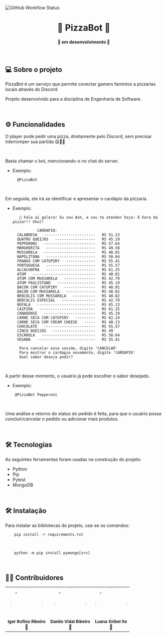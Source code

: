 ![GitHub Workflow Status](https://img.shields.io/github/workflow/status/dmax101/pizzabot/pizzaBot_test)

<h1 align="center"> 
	 🍕 PizzaBot 🍕  
</h1>

<h4 align="center">🚀 em desenvolvimento 🚀<h4>

<br>

## 💻 Sobre o projeto

  PizzaBot é um serviço que permite conectar gamers famintos a pizzarias locais através do Discord.

  Projeto desenvolvido para a disciplina de Engenharia de Software.

<br>

## ⚙️ Funcionalidades

 O player pode pedir uma pizza, diretamente pelo Discord, sem precisar interromper sua partida 😋👾🍕
 
 <br>
 
 Basta chamar o bot, mencionando-o no chat do server.
 
- Exemplo: 
 
	 	@PizzaBot
	 
<br>
 
 Em seguida, ele irá se identificar e apresentar o cardápio da pizzaria.
 
- Exemplo: 
 
		 🍕 Fala aí galera! Eu sou Ash, e vou te atender hoje: É hora da pizza!!! Uhul! 

				 CARDAPIO:
		CALABRESA   -----------------------   RS 51.23
		QUATRO QUEIJOS   ------------------   RS 45.19
		PEPPERONI   -----------------------   RS 57.64
		MARGHERITA   ----------------------   RS 49.58
		MUSSARELA   -----------------------   RS 40.01
		NAPOLITANA   ----------------------   RS 50.64
		FRANGO COM CATUPIRY   -------------   RS 55.41
		PORTUGUESA   ----------------------   RS 55.57
		ALCACHOFRA   ----------------------   RS 61.25
		ATUM   ----------------------------   RS 40.01
		ATUM COM MUSSARELA   --------------   RS 42.79
		ATUM PAULISTANO   -----------------   RS 45.19
		BACON COM CATUPIRY   --------------   RS 40.01
		BACON COM MUSSARELA   -------------   RS 40.02
		BRÓCOLIS COM MUSSARELA   ----------   RS 40.02
		BRÓCOLIS ESPECIAL   ---------------   RS 42.79
		BÚFALA   --------------------------   RS 65.13
		CAIPIRA   -------------------------   RS 61.25
		CANADENSE   -----------------------   RS 45.19
		CARNE SECA COM CATUPIRY   ---------   RS 62.24
		CARNE SECA COM CREAM CHEESE   -----   RS 40.13
		CHOCOLATE   -----------------------   RS 55.57
		CINCO QUEIJOS   -------------------   RS 49
		ESCAROLA   ------------------------   RS 50.64
		VEGANA   --------------------------   RS 55.41

		 Para cancelar essa sessão, digite 'CANCELAR'
		 Para mostrar o cardapio novamente, digite 'CARDAPIO'
		 Qual sabor deseja pedir?
	 
<br>
	 
 
 A partir desse momento, o usuário já pode escolher o sabor desejado.
 
 - Exemplo:

		@PizzaBot Pepperoni
	
<br>
	
	
Uma análise e retorno do status do pedido é feita, para que o usuário possa concluir/cancelar o pedido ou adicionar mais produtos.
 


 <br>


## 🛠 Tecnologias

As seguintes ferramentas foram usadas na construção do projeto:

  - Python
  - Pip
  - Pytest
  - MongoDB
  


<br>

## 🛠️ Instalação
	
	
Para instalar as bibliotecas do projeto, usa-se os comandos:

		pip install -r requirements.txt
	
<br>
		
		python -m pip install pymongo[srv]
	
	
	
<br> 

## 👨‍💻 Contribuidores

  <table>
  <tr>
  <td align="center"><img style="border-radius: 50%;" src="https://avatars.githubusercontent.com/u/40177904?v=4" width="100px;" alt=""/><br /><sub><b>Igor Rufino Ribeiro</b></sub><br />👾</td>

  <td align="center"><img style="border-radius: 50%;" src="https://avatars.githubusercontent.com/u/8492524?v=4" width="100px;" alt=""/><br /><sub><b>Danilo Vidal Ribeiro</b></sub><br />👾</td>

  <td align="center"><img style="border-radius: 50%;" src="https://avatars.githubusercontent.com/u/76191273?v=4" width="100px;" alt=""/><br /><sub><b>Luana Gribel Ito</b></sub><br />👾</td>

</tr>
<table>
